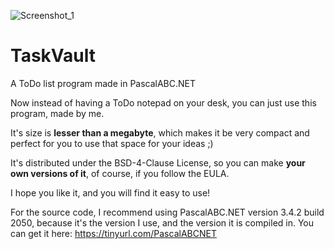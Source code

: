 ![Screenshot_1](https://user-images.githubusercontent.com/81249219/125288252-97349480-e326-11eb-8771-b30e42196d85.png)
# TaskVault
A ToDo list program made in PascalABC.NET

Now instead of having a ToDo notepad on your desk, you can just use this program, made by me.

It's size is **lesser than a megabyte**, which makes it be very compact and perfect for you to use that space for your ideas ;)

It's distributed under the BSD-4-Clause License, so you can make **your own versions of it**, of course, if you follow the EULA.

I hope you like it, and you will find it easy to use!

For the source code, I recommend using PascalABC.NET version 3.4.2 build 2050, because it's the version I use, and the version it is compiled in. You can get it here: https://tinyurl.com/PascalABCNET
